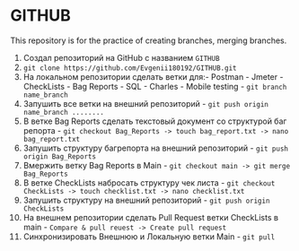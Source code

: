 # GITHUB
This repository is for the practice of creating branches, merging branches.
1. Создал репозиторий на GitHub с названием `GITHUB`
2. `git clone https://github.com/Evgenii180192/GITHUB.git`
3. На локальном репозитории сделать ветки для:- Postman - Jmeter - CheckLists - Bag Reports - SQL - Charles - Mobile testing - `git branch name_branch`
4. Запушить все ветки на внешний репозиторий - `git push origin name_branch ........`
5. В ветке Bag Reports сделать текстовый документ со структурой баг репорта - `git checkout Bag_Reports -> touch bag_report.txt -> nano bag_report.txt`
6. Запушить структуру багрепорта на внешний репозиторий - `git push origin Bag_Reports`
7. Вмержить ветку Bag Reports в Main - `git checkout main -> git merge Bag_Reports`
8. В ветке CheckLists набросать структуру чек листа - `git checkout CheckLists -> touch checklist.txt -> nano checklist.txt`
9. Запушить структуру на внешний репозиторий - `git push origin CheckLists`
10. На внешнем репозитории сделать Pull Request ветки CheckLists в main - `Compare & pull reuest -> Create pull request`
11. Синхронизировать Внешнюю и Локальную ветки Main - `git pull`
